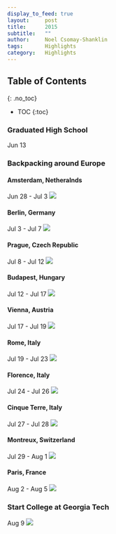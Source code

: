 ```yaml
---
display_to_feed: true
layout:     post
title:      2015
subtitle:   "" 
author:     Noel Csomay-Shanklin
tags:       Highlights
category:   Highlights
---
```

## Table of Contents
{: .no_toc}
* TOC
{:toc}

### Graduated High School
Jun 13
### Backpacking around Europe
#### Amsterdam, Netheralnds
Jun 28 - Jul 3
<img src = "https://lh3.googleusercontent.com/pyBsFPC8aZwYNcNavc9jV1Dbtr-oIf4a1dQRUVbiShNkuI9E7Xm6QwZcBujdRbOAOJR5C_rZhshJ644qTx3tQxosENjybyhX5hu1x455IobtJdo3DPqYTN6qOKAYg8djNt3i11OEFEY"  />
#### Berlin, Germany
Jul 3 - Jul 7
<img src = "https://lh3.googleusercontent.com/s0MA2U3c0YmXxCKOBM1w7J4MFSCba6QEgkq1FaGMMMPDz2HIIDKgJ9JlObvcdoIog1LlGsLlyyLhtpYDtCRWk0F0kZhjLiDdhBmuqz-CFcsz9gTLbNMIs6fis9WZUTwvwTivfTFnZu0" />
#### Prague, Czech Republic
Jul 8 - Jul 12
<img src = "https://lh3.googleusercontent.com/NoUOnkc-NYttIaPmiQL9M_OPCUFmE0EmRSaf2-rMTao2RLHVxZUpWOwHOnU4YGxHiiFQulCyIO4bB9OvlQbOhOOzzXZ1cD2zEA5VLI1qXsLKfX2rddz8xzkBgfGfoMUCWcUJLQ1BgK4" />
#### Budapest, Hungary
Jul 12 - Jul 17
<img src = "https://lh3.googleusercontent.com/_DK2GfsZkM6mvDFMFPemeJInKnvxVdjwlFd6kZ03PwFDbQsBzQ4WUPkkZ0q-efbHTvk2byCvJaejReByYDVGhVSsrO0qi1ChtlTld3VLX69xlLvmkvixNY_PYXHwuxVoCGSEbGDpPXE"  />
#### Vienna, Austria
Jul 17 - Jul 19
<img src = "https://lh3.googleusercontent.com/vfItUJquChBtc9_yjwnT5OkBBysGpE0GkZ6VqyvMxcE_xI1I4dYvGR_bGfUQEbGUFuXzIIzuq7s32q0adUIp6pusKFGO5nTB_ggtPVEYM730WOQ3zkpsZ6125g6zS9lYTpuFWryOe_I" />
#### Rome, Italy
Jul 19 - Jul 23
<img src = "https://lh3.googleusercontent.com/clwJ7RCEQxju8NQBamP1iFMVhcacLd_9QjZ1GhD4P-Je1YiDMxYDhr6zCmEoWXwcBU5LvSSkrxJCcuElDcYnzUs7RPRDhs656mK8fm2HWFO1bf6HGj9PQjKP3IN5Ex_kUo-Yl2kwsUI"  />
#### Florence, Italy
Jul 24 - Jul 26
<img src = "https://lh3.googleusercontent.com/EfSQXe8NEKcu9srpNNE-7WgTzyEBD8Py78TLyMdYmo3tGiB96f9LxYMeIn3SAZm1wC6ttpweJJb4_c9PdfKEiWWUT5c6KY8nD0BwtM86tfZHGhVhPLcf52It3PMstP7uMXdzzJM24W0"/>
#### Cinque Terre, Italy
Jul 27 - Jul 28
<img src = "https://lh3.googleusercontent.com/YUqx8oPfO9ap6ARBkzt3FnenkBh7COG6iHer_Fv-TJM6b80wg6bxVPld1eKZBC6lZo3hw2INAqFhP2iX-nQ0_2HXq6nZpOADSzOX60S1R3uMByDhLU5Uua4UBtBfBED4pevcYqT5Va8" />
#### Montreux, Switzerland
Jul 29 - Aug 1
<img src = "https://lh3.googleusercontent.com/gL3s0dyOqt-8Eu8i2BI_f9GQ_NjtCSsd3r0dzGacMvMgl7ZIUsQ1iOEaCQKpxJ2_4xcfgve1D4OL-k209nrvZ9OhsSoWUBmUgdMAKiqYZUFAuaBXJ3zMGWvvFe2NeJYg1H3YAxcE3aE" />
#### Paris, France
Aug 2 - Aug 5
<img src = "https://lh3.googleusercontent.com/hcMiUUYEoOPUQttgqluLCO7Dfx2whsiPMSHjdWLB6iwGdGQVdlh4EyUrNLLUsa52qL11f60-kKSZij1o4U69_r3H_AmNg8k0Vo0kZ51L483CH9pkRMz8sxKy2h7zCb7YiEnhQ4hBdCM"/>
### Start College at Georgia Tech
Aug 9
<img src = "https://lh3.googleusercontent.com/hgO5RaNt25rUVbI5iz_vIawoOQHC54AwVELSep8T_C6q3Z2pX4p1YbhpuuDqfFu69TFb-L9nMj2ASxqVLTjUqHWoFYzhrt0BmEy7e7GZy5qs9d71dfM4X5jrxv98weqNaO9ue-iFmRE" />

<!-- ---
layout:     post
title:      2015
subtitle:   "" 
author:     Noel Csomay-Shanklin
tags:       Highlights
category:   Highlights
---
## Table of Contents
* TOC
{:toc}

- Graduated High School (Jun 13)
- Backpacking around Europe
	- Amsterdam, Netherlands (Jun 28 - Jul 3)
	- Berlin, Germany (Jul 3 - Jul 7)
	- Prague, Czech Republic (Jul 8 - Jul 12)
	- Budapest, Hungary (Jul 12 - Jul 17)
	- Vienna, Austria (Jul 17 - Jul 19)
	- Rome, Italy (Jul 19 - Jul 23)
	- Florence, Italy (Jul 24 - Jul 26)
	- Cinque Terre, Italy (Jul 27 - Jul 28)
	- Montreux, Switzerland (Jul 29 - Aug 1)
	- Paris, France (Aug 2 - Aug 5)
- Start College at Georgia Tech (Aug 9) -->